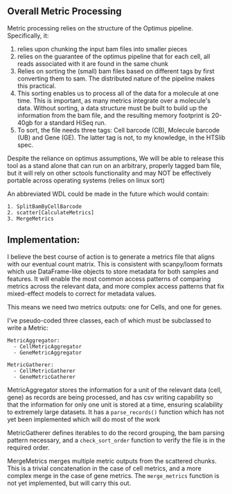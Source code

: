 ## Overall Metric Processing
Metric processing relies on the structure of the Optimus pipeline. Specifically, it:

1. relies upon chunking the input bam files into smaller pieces
2. relies on the guarantee of the optimus pipeline that for each cell, all reads associated with it
are found in the same chunk
3. Relies on sorting the (small) bam files based on different tags by first converting them to sam. 
The distributed nature of the pipeline makes this practical.
4. This sorting enables us to process all of the data for a molecule at one time. This is important, 
as many metrics integrate over a molecule's data. Without sorting, a data structure must be built to 
build up the information from the bam file, and the resulting memory footprint is 20-40gb for a 
standard HiSeq run.  
5. To sort, the file needs three tags: Cell barcode (CB), Molecule barcode (UB) and Gene (GE). The 
latter tag is not, to my knowledge, in the HTSlib spec. 

Despite the reliance on optimus assumptions, We will be able to release this tool as a stand alone 
that can run on an arbitrary, properly tagged bam file, but it will rely on other sctools 
functionality and may NOT be effectively portable across operating systems (relies on linux sort)

An abbreviated WDL could be made in the future which would contain: 

```
1. SplitBamByCellBarcode
2. scatter[CalculateMetrics]
3. MergeMetrics
```

## Implementation: 

I believe the best course of action is to generate a metrics file that aligns with our eventual 
count matrix. This is consistent with scanpy/loom formats which use DataFrame-like objects to store
metadata for both samples and features. It will enable the most common access patterns of comparing
metrics across the relevant data, and more complex access patterns that fix mixed-effect models to 
correct for metadata values. 

This means we need two metrics outputs: one for Cells, and one for genes. 

I've pseudo-coded three classes, each of which must be subclassed to write a Metric: 
```
MetricAggregator:
  - CellMetricAggregator
  - GeneMetricAggregator

MetricGatherer:
  - CellMetricGatherer
  - GeneMetricGatherer
```

MetricAggregator stores the information for a unit of the relevant data (cell, gene) as records are
being processed, and has csv writing capability so that the information for only one unit is stored
at a time, ensuring scalability to extremely large datasets. It has a `parse_records()` function 
which has not yet been implemented which will do most of the work

MetricGatherer defines iterables to do the record grouping, the bam parsing pattern necessary, 
and a `check_sort_order` function to verify the file is in the required order. 

MergeMetrics merges multiple metric outputs from the scattered chunks. This is a trivial 
concatenation in the case of cell metrics, and a more complex merge in the case of gene metrics. The
`merge_metrics` function is not yet implemented, but will carry this out. 


